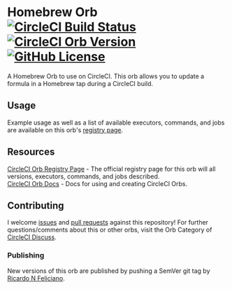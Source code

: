 # Homebrew Orb [![CircleCI Build Status](https://circleci.com/gh/hubci/homebrew-orb.svg?style=shield "CircleCI Build Status")](https://circleci.com/gh/hubci/homebrew-orb) [![CircleCI Orb Version](https://badges.circleci.com/orbs/hubci/homebrew.svg)][reg-page] [![GitHub License](https://img.shields.io/badge/license-MIT-lightgrey.svg)](https://github.com/hubci/homebrew-orb/blob/trunk/LICENSE)

A Homebrew Orb to use on CircleCI.
This orb allows you to update a formula in a Homebrew tap during a CircleCI build.


## Usage

Example usage as well as a list of available executors, commands, and jobs are available on this orb's [registry page][reg-page].


## Resources

[CircleCI Orb Registry Page][reg-page] - The official registry page for this orb will all versions, executors, commands, and jobs described.  
[CircleCI Orb Docs](https://circleci.com/docs/2.0/orb-intro/#section=configuration) - Docs for using and creating CircleCI Orbs.  


## Contributing

I welcome [issues](https://github.com/hubci/homebrew-orb/issues) and [pull requests](https://github.com/hubci/homebrew-orb/pulls) against this repository!
For further questions/comments about this or other orbs, visit the Orb Category of [CircleCI Discuss](https://discuss.circleci.com/c/orbs).

### Publishing
New versions of this orb are published by pushing a SemVer git tag by [Ricardo N Feliciano](https://github.com/FelicianoTech).



[reg-page]: https://circleci.com/orbs/registry/orb/hubci/homebrew
